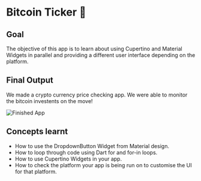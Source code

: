 

# Bitcoin Ticker 🤑

## Goal

The objective of this app is to learn about using Cupertino and Material Widgets in parallel and providing a different user interface depending on the platform.


## Final Output

We made a crypto currency price checking app. We were able to monitor the bitcoin investents on the move!

![Finished App](https://github.com/londonappbrewery/Images/blob/master/bitcoin-flutter-demo.gif)

## Concepts learnt

- How to use the DropdownButton Widget from Material design.
- How to loop through code using Dart for and for-in loops.
- How to use Cupertino Widgets in your app.
- How to check the platform your app is being run on to customise the UI for that platform.

